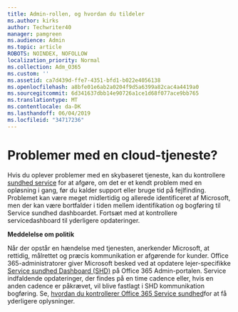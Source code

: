 ```yaml
---
title: Admin-rollen, og hvordan du tildeler
ms.author: kirks
author: Techwriter40
manager: pamgreen
ms.audience: Admin
ms.topic: article
ROBOTS: NOINDEX, NOFOLLOW
localization_priority: Normal
ms.collection: Adm_O365
ms.custom: ''
ms.assetid: ca7d439d-ffe7-4351-bfd1-b022e4056138
ms.openlocfilehash: a8bfe01e6ab2a0204f9d5a6399a82cac4a4419a0
ms.sourcegitcommit: 6d341637dbb14e90726a1ce1d68f077ace9bb765
ms.translationtype: MT
ms.contentlocale: da-DK
ms.lasthandoff: 06/04/2019
ms.locfileid: "34717236"
---
```

# <a name="experiencing-problems-with-a-cloud-service"></a>Problemer med en cloud-tjeneste?

Hvis du oplever problemer med en skybaseret tjeneste, kan du kontrollere [sundhed service](https://admin.microsoft.com/AdminPortal/Home#/servicehealth) for at afgøre, om det er et kendt problem med en opløsning i gang, før du kalder support eller bruge tid på fejlfinding. Problemet kan være meget midlertidig og allerede identificeret af Microsoft, men der kan være bortfalder i tiden mellem identifikation og bogføring til Service sundhed dashboardet. Fortsæt med at kontrollere servicedashboard til yderligere opdateringer.

**Meddelelse om politik**

Når der opstår en hændelse med tjenesten, anerkender Microsoft, at rettidig, målrettet og præcis kommunikation er afgørende for kunder. Office 365-administratorer giver Microsoft besked ved at opdatere lejer-specifikke [Service sundhed Dashboard (SHD)](https://admin.microsoft.com/AdminPortal/Home#/servicehealth) på Office 365 Admin-portalen. Service indfaldende opdateringer, der findes på en time cadence eller, hvis en anden cadence er påkrævet, vil blive fastlagt i SHD kommunikation bogføring. Se, [hvordan du kontrollerer Office 365 Service sundhed](https://docs.microsoft.com/en-us/office365/enterprise/view-service-health)for at få yderligere oplysninger.

